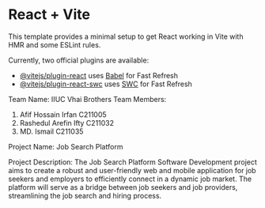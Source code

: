 # React + Vite

This template provides a minimal setup to get React working in Vite with HMR and some ESLint rules.

Currently, two official plugins are available:

- [@vitejs/plugin-react](https://github.com/vitejs/vite-plugin-react/blob/main/packages/plugin-react/README.md) uses [Babel](https://babeljs.io/) for Fast Refresh
- [@vitejs/plugin-react-swc](https://github.com/vitejs/vite-plugin-react-swc) uses [SWC](https://swc.rs/) for Fast Refresh


Team Name:  IIUC Vhai Brothers
Team Members:
1)	Afif Hossain Irfan	C211005
2)	Rashedul Arefin Ifty	C211032
3)	MD. Ismail	C211035


Project Name: Job Search Platform


Project Description:
The Job Search Platform Software Development project aims to create a robust and user-friendly web and mobile application for job seekers and employers to efficiently connect in a dynamic job market. The platform will serve as a bridge between job seekers and job providers, streamlining the job search and hiring process.

